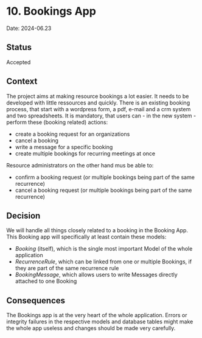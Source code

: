 # 10. Bookings App

Date: 2024-06.23

## Status

Accepted

## Context

The project aims at making resource bookings a lot easier. It needs to be developed with little ressources and quickly.
There is an existing booking process, that start with a wordpress form, a pdf, e-mail and a crm system and two spreadsheets.
It is mandatory, that users can - in the new system - perform these (booking related) actions:
- create a booking request for an organizations
- cancel a booking
- write a message for a specific booking
- create multiple bookings for recurring meetings at once

Resource administrators on the other hand mus be able to:
- confirm a booking request (or multiple bookings being part of the same recurrence)
- cancel a booking request (or multiple bookings being part of the same recurrence)

## Decision
We will handle all things closely related to a booking in the Booking App. This Booking app will specifically at least contain these models:
- _Booking_ (itself), which is the single most important Model of the whole application
- _RecurrenceRule_, which can be linked from one or multiple Bookings, if they are part of the same recurrence rule
- _BookingMessage_, which allows users to write Messages directly attached to one Booking


## Consequences
The Bookings app is at the very heart of the whole application.
Errors or integrity failures in the respective models and database tables might make the whole app useless and changes should be made very carefully.
